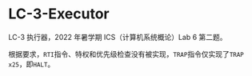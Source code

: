 # LC-3-Executor
LC-3 执行器，2022 年暑学期 ICS（计算机系统概论）Lab 6 第二题。

根据要求，`RTI`指令、特权和优先级检查没有被实现，`TRAP`指令仅实现了`TRAP x25`，即`HALT`。
